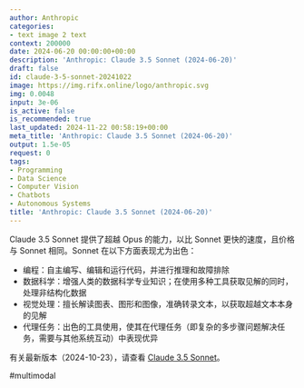 ```yaml
---
author: Anthropic
categories:
- text image 2 text
context: 200000
date: 2024-06-20 00:00:00+00:00
description: 'Anthropic: Claude 3.5 Sonnet (2024-06-20)'
draft: false
id: claude-3-5-sonnet-20241022
image: https://img.rifx.online/logo/anthropic.svg
img: 0.0048
input: 3e-06
is_active: false
is_recommended: true
last_updated: 2024-11-22 00:58:19+00:00
meta_title: 'Anthropic: Claude 3.5 Sonnet (2024-06-20)'
output: 1.5e-05
request: 0
tags:
- Programming
- Data Science
- Computer Vision
- Chatbots
- Autonomous Systems
title: 'Anthropic: Claude 3.5 Sonnet (2024-06-20)'
---
```




Claude 3.5 Sonnet 提供了超越 Opus 的能力，以比 Sonnet 更快的速度，且价格与 Sonnet 相同。Sonnet 在以下方面表现尤为出色：

- 编程：自主编写、编辑和运行代码，并进行推理和故障排除
- 数据科学：增强人类的数据科学专业知识；在使用多种工具获取见解的同时，处理非结构化数据
- 视觉处理：擅长解读图表、图形和图像，准确转录文本，以获取超越文本本身的见解
- 代理任务：出色的工具使用，使其在代理任务（即复杂的多步骤问题解决任务，需要与其他系统互动）中表现优异

有关最新版本（2024-10-23），请查看 [Claude 3.5 Sonnet](/anthropic/claude-3.5-sonnet)。

#multimodal

